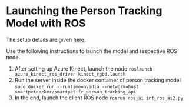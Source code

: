 # Launching the Person Tracking Model with ROS

The setup details are given [here](../../README.md).

Use the following instructions to launch the model and respective ROS node.

1. After setting up Azure Kinect, launch the node
`roslaunch azure_kinect_ros_driver kinect_rgbd.launch`
2. Run the server inside the docker container of person tracking model
`sudo docker run --runtime=nvidia --network=host smartpetdocker/smartpet:fr_person_tracking_api`
3. In the end, launch the client ROS node
`rosrun ros_ai int_ros_ai2.py`

